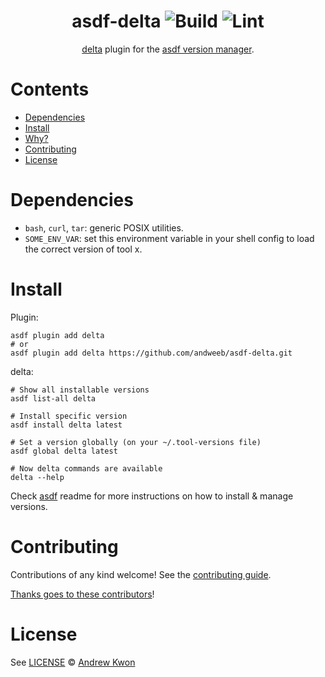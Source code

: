 <div align="center">

# asdf-delta ![Build](https://github.com/andweeb/asdf-delta/workflows/Build/badge.svg) ![Lint](https://github.com/andweeb/asdf-delta/workflows/Lint/badge.svg)

[delta](https://github.com/dandavison/delta) plugin for the [asdf version manager](https://asdf-vm.com).

</div>

# Contents

- [Dependencies](#dependencies)
- [Install](#install)
- [Why?](#why)
- [Contributing](#contributing)
- [License](#license)

# Dependencies

- `bash`, `curl`, `tar`: generic POSIX utilities.
- `SOME_ENV_VAR`: set this environment variable in your shell config to load the correct version of tool x.

# Install

Plugin:

```shell
asdf plugin add delta
# or
asdf plugin add delta https://github.com/andweeb/asdf-delta.git
```

delta:

```shell
# Show all installable versions
asdf list-all delta

# Install specific version
asdf install delta latest

# Set a version globally (on your ~/.tool-versions file)
asdf global delta latest

# Now delta commands are available
delta --help
```

Check [asdf](https://github.com/asdf-vm/asdf) readme for more instructions on how to
install & manage versions.

# Contributing

Contributions of any kind welcome! See the [contributing guide](contributing.md).

[Thanks goes to these contributors](https://github.com/andweeb/asdf-delta/graphs/contributors)!

# License

See [LICENSE](LICENSE) © [Andrew Kwon](https://github.com/andweeb/)
